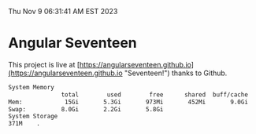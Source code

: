 Thu Nov  9 06:31:41 AM EST 2023

# Angular Seventeen


This project is live at [https://angularseventeen.github.io](https://angularseventeen.github.io "Seventeen!") thanks to Github.

```bash
System Memory
               total        used        free      shared  buff/cache   available
Mem:            15Gi       5.3Gi       973Mi       452Mi       9.0Gi       9.1Gi
Swap:          8.0Gi       2.2Gi       5.8Gi
System Storage
371M	.
